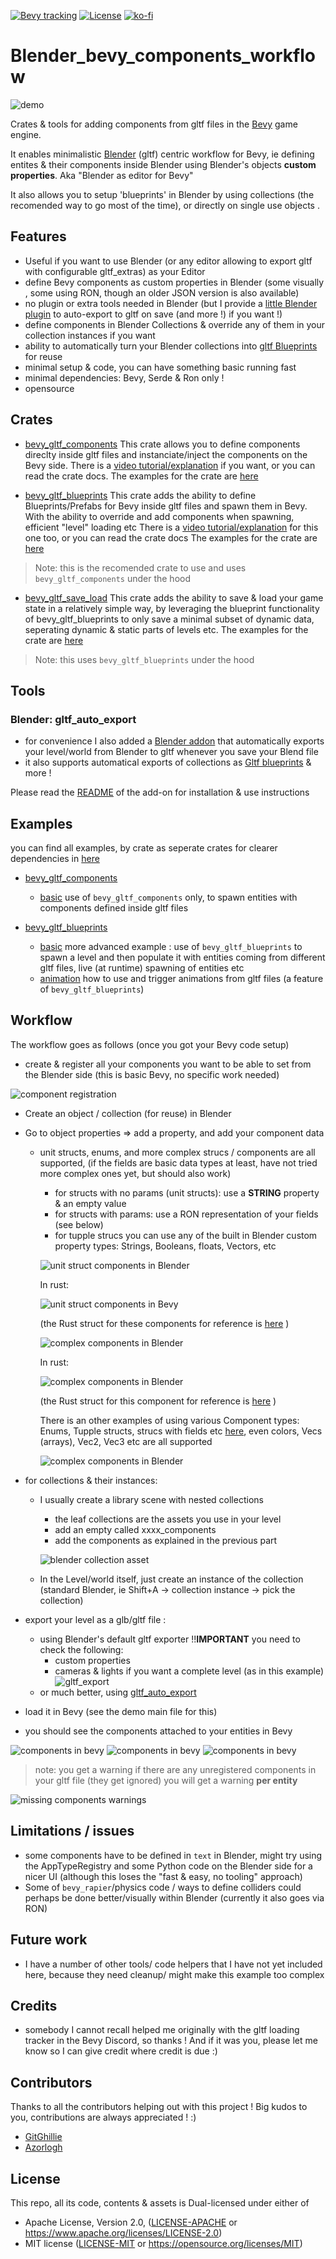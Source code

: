 [![Bevy tracking](https://img.shields.io/badge/Bevy%20tracking-released%20version-lightblue)](https://github.com/bevyengine/bevy/blob/main/docs/plugins_guidelines.md#main-branch-tracking)
[![License](https://img.shields.io/crates/l/bevy_gltf_components)](https://github.com/kaosat-dev/Blender_bevy_components_workflow/blob/main/LICENSE.md)
[![ko-fi](https://ko-fi.com/img/githubbutton_sm.svg)](https://ko-fi.com/F1F5TO32O)

# Blender_bevy_components_workflow

![demo](./docs/blender_bevy.png)

Crates & tools for adding components from gltf files in the [Bevy](https://bevyengine.org/) game engine.

It enables minimalistic [Blender](https://www.blender.org/) (gltf) centric workflow for Bevy, ie defining entites & their components
inside Blender using Blender's objects **custom properties**. 
Aka "Blender as editor for Bevy"

It also allows you to setup 'blueprints' in Blender by using collections (the recomended way to go most of the time), or directly on single use objects .

## Features

* Useful if you want to use Blender (or any editor allowing to export gltf with configurable gltf_extras) as your Editor
* define Bevy components as custom properties in Blender (some visually , some using RON, though an older JSON version is also available)
* no plugin or extra tools needed in Blender (but I provide a [little Blender plugin](./tools/gltf_auto_export/README.md) to auto-export to gltf on save (and more !) if you want !)
* define components in Blender Collections & override any of them in your collection instances if you want
* ability to automatically turn your Blender collections into [gltf Blueprints](./crates/bevy_gltf_blueprints/README.md) for reuse
* minimal setup & code,  you can have something basic running fast
* minimal dependencies: Bevy, Serde & Ron only !
* opensource 


## Crates

- [bevy_gltf_components](./crates/bevy_gltf_components/) This crate allows you to define components direclty inside gltf files and instanciate/inject the components on the Bevy side.
There is a [video tutorial/explanation](https://youtu.be/-lcScjQCA3c) if you want, or you can read the crate docs.
The examples for the crate are [here](./examples/bevy_gltf_components/)

- [bevy_gltf_blueprints](./crates/bevy_gltf_blueprints/) This crate adds the ability to define Blueprints/Prefabs for Bevy inside gltf files and spawn them in Bevy. With the ability to override and add components when spawning, efficient "level" loading etc
There is a [video tutorial/explanation](https://youtu.be/CgyNtwgYwdM) for this one too, or you can read the crate docs
The examples for the crate are [here](./examples/bevy_gltf_blueprints/)
> Note: this is the recomended crate to use and uses ```bevy_gltf_components``` under the hood

- [bevy_gltf_save_load](./crates/bevy_gltf_save_load/) This crate adds the ability to save & load your game state in a relatively simple way, by leveraging the blueprint functionality of 
bevy_gltf_blueprints to only save a minimal subset of dynamic data, seperating dynamic & static parts of levels etc.
The examples for the crate are [here](./examples/bevy_gltf_save_load/)
> Note: this uses ```bevy_gltf_blueprints``` under the hood

## Tools

### Blender: gltf_auto_export

- for convenience I also added a [Blender addon](./tools/gltf_auto_export/README.md) that automatically exports your level/world from Blender to gltf whenever you save your Blend file
- it also supports automatical exports of collections as [Gltf blueprints](./crates/bevy_gltf_blueprints/README.md) & more !

Please read the [README]((./tools/gltf_auto_export/README.md)) of the add-on for installation & use instructions


## Examples

you can find all examples, by crate as seperate crates for clearer dependencies in [here](./examples/)

- [bevy_gltf_components](./examples/bevy_gltf_components/) 
    * [basic](./examples/bevy_gltf_components/basic/) use of ```bevy_gltf_components``` only, to spawn entities with components defined inside gltf files

- [bevy_gltf_blueprints](./examples/bevy_gltf_blueprints/) 
    * [basic](./examples/bevy_gltf_blueprints/basic/) more advanced example : use of ```bevy_gltf_blueprints``` to spawn a level and then populate it with entities coming from different gltf files, live (at runtime) spawning of entities etc
    * [animation](./examples/bevy_gltf_blueprints/animation/) how to use and trigger animations from gltf files (a feature of ```bevy_gltf_blueprints```)

## Workflow

The workflow goes as follows (once you got your Bevy code setup)

- create & register all your components you want to be able to set from the Blender side (this is basic Bevy, no specific work needed)

![component registration](./docs/component_registration.png)
- Create an object / collection (for reuse) in Blender
- Go to object properties => add a property, and add your component data
    - unit structs, enums, and more complex strucs / components are all supported, (if the fields are basic data types at least,
    have not tried more complex ones yet, but should also work)
        - for structs with no params (unit structs): use a **STRING** property & an empty value 
        - for structs with params: use a RON representation of your fields (see below) 
        - for tupple strucs you can use any of the built in Blender custom property types: Strings, Booleans, floats, Vectors, etc

        ![unit struct components in Blender](./docs/components_blender.png)

        In rust:

        ![unit struct components in Bevy](./docs/demo_simple_components.png)

        (the Rust struct for these components for reference is [here](./examples/basic/game.rs#34) )


        ![complex components in Blender](./docs/components_blender_parameters.png)

        In rust:

        ![complex components in Blender](./docs/camera_tracking_component.png)

        (the Rust struct for this component for reference is [here](./examples/basic/core/camera/camera_tracking.rs#21) )

        There is an other examples of using various Component types: Enums, Tupple structs,  strucs with fields etc [here](./examples/basic/test_components.rs),
        even colors, Vecs (arrays), Vec2, Vec3 etc are all supported

        ![complex components in Blender](./docs/components_blender_parameters2.png)

- for collections & their instances: 
    * I usually create a library scene with nested collections
        * the leaf collections are the assets you use in your level
        * add an empty called xxxx_components
        * add the components as explained in the previous part
        
        ![blender collection asset](./docs/blender_collections.png)

    * In the Level/world itself, just create an instance of the collection (standard Blender, ie Shift+A -> collection instance -> pick the collection)


- export your level as a glb/gltf file :
    - using Blender's default gltf exporter
        !!**IMPORTANT** you need to check the following:
        - custom properties
        - cameras & lights if you want a complete level (as in this example)
        ![gltf_export](./docs/gltf_export.png)
    - or much better, using [gltf_auto_export](./tools/gltf_auto_export/)



- load it in Bevy (see the demo main file for this)
- you should see the components attached to your entities in Bevy

![components in bevy](./docs/components_bevy.png)
![components in bevy](./docs/components_bevy2.png)
![components in bevy](./docs/components_bevy3.png)


> note: you get a warning if there are any unregistered components in your gltf file (they get ignored)
you will get a warning **per entity**

![missing components warnings](./docs/component_warnings.png)



## Limitations / issues
- some components have to be defined in ```text``` in Blender, might try using the AppTypeRegistry and some Python code on the Blender side for a nicer UI (although this loses the "fast & easy, no tooling" approach)
- Some of `bevy_rapier`/physics code / ways to define colliders could perhaps be done better/visually within Blender (currently it also goes via RON)

## Future work
- I have a number of other tools/ code  helpers that I have not yet included here, because they need cleanup/ might make this example too complex

## Credits

- somebody I cannot recall helped me originally with the gltf loading tracker in the Bevy Discord, so thanks ! And if it was you, please let me know so I can give credit where credit is due :)

## Contributors

Thanks to all the contributors helping out with this project ! Big kudos to you, contributions are always appreciated ! :)

- [GitGhillie](https://github.com/GitGhillie)
- [Azorlogh](https://github.com/Azorlogh)

## License

This repo, all its code, contents & assets is Dual-licensed under either of

- Apache License, Version 2.0, ([LICENSE-APACHE](./LICENSE_APACHE.md) or https://www.apache.org/licenses/LICENSE-2.0)
- MIT license ([LICENSE-MIT](./LICENSE_MIT.md) or https://opensource.org/licenses/MIT)
